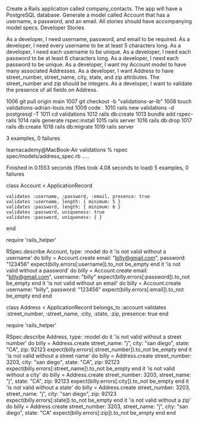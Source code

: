 Create a Rails application called company_contacts. The app will have a PostgreSQL database.
Generate a model called Account that has a username, a password, and an email.
All stories should have accompanying model specs.
Developer Stories

As a developer, I need username, password, and email to be required.
As a developer, I need every username to be at least 5 characters long.
As a developer, I need each username to be unique.
As a developer, I need each password to be at least 6 characters long.
As a developer, I need each password to be unique.
As a developer, I want my Account model to have many associated Addresses.
As a developer, I want Address to have street_number, street_name, city, state, and zip attributes. The street_number and zip should be integers.
As a developer, I want to validate the presence of all fields on Address.

 1006  git pull origin main
 1007  git checkout -b "validations-ar-lb"
 1008  touch validations-adrian-louis.md
 1009  code .
 1010  rails new validations -d postgresql -T
 1011  cd validations
 1012  rails db:create
 1013  bundle add rspec-rails
 1014  rails generate rspec:install
 1015  rails server
 1016  rails db:drop
 1017  rails db:create
 1018  rails db:migrate
 1019  rails server 

 3 examples, 0 failures

learnacademy@MacBook-Air validations % rspec spec/models/address_spec.rb
.....

Finished in 0.1553 seconds (files took 4.08 seconds to load)
5 examples, 0 failures

class Account < ApplicationRecord

    validates :username, :password, :email, presence: true
    validates :username, length: { minimum: 5 }
    validates :password, length: { minimum: 6 }
    validates :password, uniqueness: true
    validates :password, uniqueness: { }
end


require 'rails_helper'

RSpec.describe Account, type: :model do
  it 'is not valid without a username' do
    billy = Account.create email: "billy@gmail.com", password: "123456"
    expect(billy.errors[:username]).to_not be_empty
  end
  it 'is not valid without a password' do
    billy = Account.create email: "billy@gmail.com", username: "billy"
    expect(billy.errors[:password]).to_not be_empty
  end
  it 'is not valid without an email' do
    billy = Account.create username: "billy", password: "123456"
    expect(billy.errors[:email]).to_not be_empty
  end
end

class Address < ApplicationRecord
    belongs_to :account
    validates :street_number, :street_name, :city, :state, :zip, presence: true
end

require 'rails_helper'

RSpec.describe Address, type: :model do
  it 'is not valid without a street number' do
    billy = Address.create street_name: "j", city: "san diego", state: "CA", zip: 92123
    expect(billy.errors[:street_number]).to_not be_empty
  end
  it 'is not valid without a street name' do
    billy = Address.create street_number: 3203, city: "san diego", state: "CA", zip: 92123
    expect(billy.errors[:street_name]).to_not be_empty
  end
  it 'is not valid without a city' do
    billy = Address.create street_number: 3203, street_name: "j", state: "CA", zip: 92123
    expect(billy.errors[:city]).to_not be_empty
  end
  it 'is not valid without a state' do
    billy = Address.create street_number: 3203, street_name: "j", city: "san diego", zip: 92123
    expect(billy.errors[:state]).to_not be_empty
  end
  it 'is not valid without a zip' do
    billy = Address.create street_number: 3203, street_name: "j", city: "san diego", state: "CA"
    expect(billy.errors[:zip]).to_not be_empty
  end
end